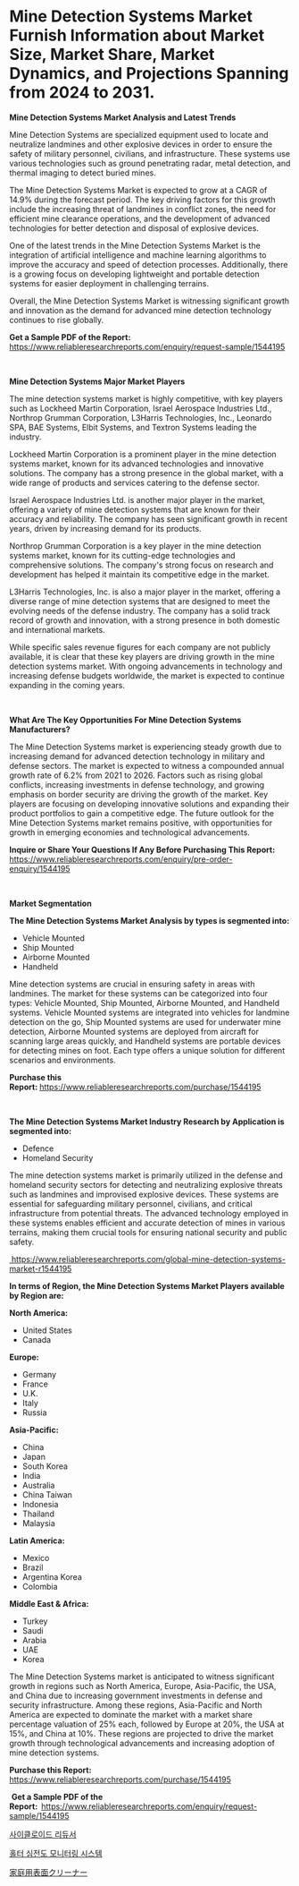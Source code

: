 <p><h1>Mine Detection Systems Market Furnish Information about Market Size, Market Share, Market Dynamics, and Projections Spanning from 2024 to 2031.</h1></p><p><strong>Mine Detection Systems Market Analysis and Latest Trends</strong></p>
<p><p>Mine Detection Systems are specialized equipment used to locate and neutralize landmines and other explosive devices in order to ensure the safety of military personnel, civilians, and infrastructure. These systems use various technologies such as ground penetrating radar, metal detection, and thermal imaging to detect buried mines.</p><p>The Mine Detection Systems Market is expected to grow at a CAGR of 14.9% during the forecast period. The key driving factors for this growth include the increasing threat of landmines in conflict zones, the need for efficient mine clearance operations, and the development of advanced technologies for better detection and disposal of explosive devices.</p><p>One of the latest trends in the Mine Detection Systems Market is the integration of artificial intelligence and machine learning algorithms to improve the accuracy and speed of detection processes. Additionally, there is a growing focus on developing lightweight and portable detection systems for easier deployment in challenging terrains.</p><p>Overall, the Mine Detection Systems Market is witnessing significant growth and innovation as the demand for advanced mine detection technology continues to rise globally.</p></p>
<p><strong>Get a Sample PDF of the Report:&nbsp;</strong> <a href="https://www.reliableresearchreports.com/enquiry/request-sample/1544195">https://www.reliableresearchreports.com/enquiry/request-sample/1544195</a></p>
<p>&nbsp;</p>
<p><strong>Mine Detection Systems Major Market Players</strong></p>
<p><p>The mine detection systems market is highly competitive, with key players such as Lockheed Martin Corporation, Israel Aerospace Industries Ltd., Northrop Grumman Corporation, L3Harris Technologies, Inc., Leonardo SPA, BAE Systems, Elbit Systems, and Textron Systems leading the industry.</p><p>Lockheed Martin Corporation is a prominent player in the mine detection systems market, known for its advanced technologies and innovative solutions. The company has a strong presence in the global market, with a wide range of products and services catering to the defense sector.</p><p>Israel Aerospace Industries Ltd. is another major player in the market, offering a variety of mine detection systems that are known for their accuracy and reliability. The company has seen significant growth in recent years, driven by increasing demand for its products.</p><p>Northrop Grumman Corporation is a key player in the mine detection systems market, known for its cutting-edge technologies and comprehensive solutions. The company's strong focus on research and development has helped it maintain its competitive edge in the market.</p><p>L3Harris Technologies, Inc. is also a major player in the market, offering a diverse range of mine detection systems that are designed to meet the evolving needs of the defense industry. The company has a solid track record of growth and innovation, with a strong presence in both domestic and international markets.</p><p>While specific sales revenue figures for each company are not publicly available, it is clear that these key players are driving growth in the mine detection systems market. With ongoing advancements in technology and increasing defense budgets worldwide, the market is expected to continue expanding in the coming years.</p></p>
<p>&nbsp;</p>
<p><strong>What Are The Key Opportunities For Mine Detection Systems Manufacturers?</strong></p>
<p><p>The Mine Detection Systems market is experiencing steady growth due to increasing demand for advanced detection technology in military and defense sectors. The market is expected to witness a compounded annual growth rate of 6.2% from 2021 to 2026. Factors such as rising global conflicts, increasing investments in defense technology, and growing emphasis on border security are driving the growth of the market. Key players are focusing on developing innovative solutions and expanding their product portfolios to gain a competitive edge. The future outlook for the Mine Detection Systems market remains positive, with opportunities for growth in emerging economies and technological advancements.</p></p>
<p><strong>Inquire or Share Your Questions If Any Before Purchasing This Report:</strong> <a href="https://www.reliableresearchreports.com/enquiry/pre-order-enquiry/1544195">https://www.reliableresearchreports.com/enquiry/pre-order-enquiry/1544195</a></p>
<p>&nbsp;</p>
<p><strong>Market Segmentation</strong></p>
<p><strong>The Mine Detection Systems Market Analysis by types is segmented into:</strong></p>
<p><ul><li>Vehicle Mounted</li><li>Ship Mounted</li><li>Airborne Mounted</li><li>Handheld</li></ul></p>
<p><p>Mine detection systems are crucial in ensuring safety in areas with landmines. The market for these systems can be categorized into four types: Vehicle Mounted, Ship Mounted, Airborne Mounted, and Handheld systems. Vehicle Mounted systems are integrated into vehicles for landmine detection on the go, Ship Mounted systems are used for underwater mine detection, Airborne Mounted systems are deployed from aircraft for scanning large areas quickly, and Handheld systems are portable devices for detecting mines on foot. Each type offers a unique solution for different scenarios and environments.</p></p>
<p><strong>Purchase this Report:&nbsp;</strong><a href="https://www.reliableresearchreports.com/purchase/1544195">https://www.reliableresearchreports.com/purchase/1544195</a></p>
<p>&nbsp;</p>
<p><strong>The Mine Detection Systems Market Industry Research by Application is segmented into:</strong></p>
<p><ul><li>Defence</li><li>Homeland Security</li></ul></p>
<p><p>The mine detection systems market is primarily utilized in the defense and homeland security sectors for detecting and neutralizing explosive threats such as landmines and improvised explosive devices. These systems are essential for safeguarding military personnel, civilians, and critical infrastructure from potential threats. The advanced technology employed in these systems enables efficient and accurate detection of mines in various terrains, making them crucial tools for ensuring national security and public safety.</p></p>
<p><a href="https://www.reliableresearchreports.com/global-mine-detection-systems-market-r1544195">&nbsp;https://www.reliableresearchreports.com/global-mine-detection-systems-market-r1544195</a></p>
<p><strong>In terms of Region, the Mine Detection Systems Market Players available by Region are:</strong></p>
<p>
    <p> <strong> North America: </strong>
        <ul>
            <li>United States</li>
            <li>Canada</li>
        </ul>
        </p> 
    <p> <strong> Europe: </strong>
        <ul>
            <li>Germany</li>
            <li>France</li>
            <li>U.K.</li>
            <li>Italy</li>
            <li>Russia</li>
        </ul>
        </p> 
    <p> <strong> Asia-Pacific: </strong>
        <ul>
            <li>China</li>
            <li>Japan</li>
            <li>South Korea</li>
            <li>India</li>
            <li>Australia</li>
            <li>China Taiwan</li>
            <li>Indonesia</li>
            <li>Thailand</li>
            <li>Malaysia</li>
        </ul>
        </p> 
    <p> <strong> Latin America: </strong>
        <ul>
            <li>Mexico</li>
            <li>Brazil</li>
            <li>Argentina Korea</li>
            <li>Colombia</li>
        </ul>
        </p> 
    <p> <strong> Middle East & Africa: </strong>
        <ul>
            <li>Turkey</li>
            <li>Saudi</li>
            <li>Arabia</li>
            <li>UAE</li>
            <li>Korea</li>
        </ul>
    </p>
    </p>
<p><p>The Mine Detection Systems market is anticipated to witness significant growth in regions such as North America, Europe, Asia-Pacific, the USA, and China due to increasing government investments in defense and security infrastructure. Among these regions, Asia-Pacific and North America are expected to dominate the market with a market share percentage valuation of 25% each, followed by Europe at 20%, the USA at 15%, and China at 10%. These regions are projected to drive the market growth through technological advancements and increasing adoption of mine detection systems.</p></p>
<p><strong>Purchase this Report: </strong><a href="https://www.reliableresearchreports.com/purchase/1544195">https://www.reliableresearchreports.com/purchase/1544195</a></p>
<p>&nbsp;<strong>Get a Sample PDF of the Report:&nbsp;&nbsp;</strong><a href="https://www.reliableresearchreports.com/enquiry/request-sample/1544195">https://www.reliableresearchreports.com/enquiry/request-sample/1544195</a></p>
<p><strong></strong></p>
<p><p><a href="https://medium.com/@bruceabernathy2022/%EC%82%AC%EC%9D%B4%ED%81%94%EB%A1%9C%EC%9D%B4%EB%93%9C-%EA%B0%90%EC%86%8D%EA%B8%B0-%EC%8B%9C%EC%9E%A5-%EA%B7%9C%EB%AA%A8%EB%8A%94-%EA%B8%80%EB%A1%9C%EB%B2%8C-%EC%82%B0%EC%97%85%EC%97%90%EC%84%9C-%EA%B0%80%EC%9E%A5-%EC%A2%8B%EC%9D%80-%EB%A7%88%EC%BC%80%ED%8C%85-%EC%B1%84%EB%84%90%EC%9D%84-%EB%B3%B4%EC%97%AC%EC%A4%8D%EB%8B%88%EB%8B%A4-81cf8da8d6cf">사이클로이드 리듀서</a></p><p><a href="https://medium.com/@matthiasdkins856/%ED%99%80%ED%84%B0-ecg-%EB%AA%A8%EB%8B%88%ED%84%B0%EB%A7%81-%EC%8B%9C%EC%8A%A4%ED%85%9C-%EC%8B%9C%EC%9E%A5-%EC%A0%90%EC%9C%A0%EC%9C%A8-%EC%A7%84%ED%99%94-%EB%B0%8F-%EC%8B%9C%EC%9E%A5-%EC%84%B1%EC%9E%A5-%ED%8A%B8%EB%A0%8C%EB%93%9C-2024-2031-4e3a10e8f3cf">홀터 심전도 모니터링 시스템</a></p><p><a href="https://medium.com/@alexandramiranda455/%E5%AE%B6%E5%BA%AD%E7%94%A8%E8%A1%A8%E9%9D%A2%E6%B4%97%E6%B5%84%E5%89%A4%E3%81%AE%E5%B8%82%E5%A0%B4%E8%AA%BF%E6%9F%BB%E3%83%AC%E3%83%9D%E3%83%BC%E3%83%88-%E3%81%9D%E3%81%AE%E6%AD%B4%E5%8F%B2%E3%81%8A%E3%82%88%E3%81%B32031%E5%B9%B4%E3%81%BE%E3%81%A7%E3%81%AE%E4%BA%88%E6%B8%AC-20878133c1c5">家庭用表面クリーナー</a></p></p>